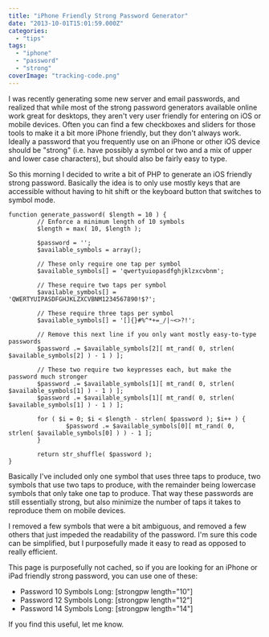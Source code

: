 ```yaml
---
title: "iPhone Friendly Strong Password Generator"
date: "2013-10-01T15:01:59.000Z"
categories: 
  - "tips"
tags: 
  - "iphone"
  - "password"
  - "strong"
coverImage: "tracking-code.png"
---
```


I was recently generating some new server and email passwords, and realized that while most of the strong password generators available online work great for desktops, they aren't very user friendly for entering on iOS or mobile devices. Often you can find a few checkboxes and sliders for those tools to make it a bit more iPhone friendly, but they don't always work. Ideally a password that you frequently use on an iPhone or other iOS device should be "strong" (i.e. have possibly a symbol or two and a mix of upper and lower case characters), but should also be fairly easy to type.

So this morning I decided to write a bit of PHP to generate an iOS friendly strong password. Basically the idea is to only use mostly keys that are accessible without having to hit shift or the keyboard button that switches to symbol mode.

```
function generate_password( $length = 10 ) {
        // Enforce a minimum length of 10 symbols
        $length = max( 10, $length );

        $password = '';
        $available_symbols = array();

        // These only require one tap per symbol
        $available_symbols[] = 'qwertyuiopasdfghjklzxcvbnm';

        // These require two taps per symbol
        $available_symbols[] = 'QWERTYUIPASDFGHJKLZXCVBNM1234567890!$?';

        // These require three taps per symbol
        $available_symbols[] = '[]{}#%^*+=_/|~<>?!';

        // Remove this next line if you only want mostly easy-to-type passwords
        $password .= $available_symbols[2][ mt_rand( 0, strlen( $available_symbols[2] ) - 1 ) ];

        // These two require two keypresses each, but make the password much stronger
        $password .= $available_symbols[1][ mt_rand( 0, strlen( $available_symbols[1] ) - 1 ) ];
        $password .= $available_symbols[1][ mt_rand( 0, strlen( $available_symbols[1] ) - 1 ) ];

        for ( $i = 0; $i < $length - strlen( $password ); $i++ ) {
                $password .= $available_symbols[0][ mt_rand( 0, strlen( $available_symbols[0] ) ) - 1 ];
        }

        return str_shuffle( $password );
}
```

Basically I've included only one symbol that uses three taps to produce, two symbols that use two taps to produce, with the remainder being lowercase symbols that only take one tap to produce. That way these passwords are still essentially strong, but also minimize the number of taps it takes to reproduce them on mobile devices.

I removed a few symbols that were a bit ambiguous, and removed a few others that just impeded the readability of the password. I'm sure this code can be simplified, but I purposefully made it easy to read as opposed to really efficient.

This page is purposefully not cached, so if you are looking for an iPhone or iPad friendly strong password, you can use one of these:

- Password 10 Symbols Long: \[strongpw length="10"\]
- Password 12 Symbols Long: \[strongpw length="12"\]
- Password 14 Symbols Long: \[strongpw length="14"\]

If you find this useful, let me know.
